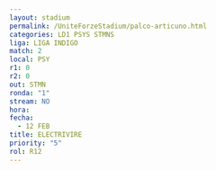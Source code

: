 ```yaml
---
layout: stadium
permalink: /UniteForzeStadium/palco-articuno.html
categories: LD1 PSYS STMNS
liga: LIGA INDIGO
match: 2
local: PSY
r1: 0
r2: 0
out: STMN
ronda: "1"
stream: NO
hora: 
fecha:
  - 12 FEB
title: ELECTRIVIRE
priority: "5"
rol: R12
---
```

